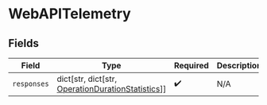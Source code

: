 # WebAPITelemetry


## Fields

| Field                                                                                                   | Type                                                                                                    | Required                                                                                                | Description                                                                                             |
| ------------------------------------------------------------------------------------------------------- | ------------------------------------------------------------------------------------------------------- | ------------------------------------------------------------------------------------------------------- | ------------------------------------------------------------------------------------------------------- |
| `responses`                                                                                             | dict[str, dict[str, [OperationDurationStatistics](../../models/shared/operationdurationstatistics.md)]] | :heavy_check_mark:                                                                                      | N/A                                                                                                     |